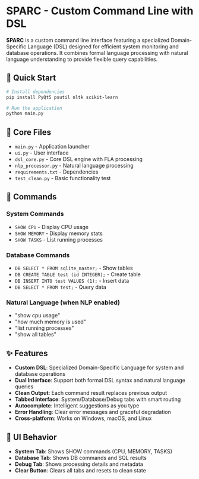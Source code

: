 # SPARC - Custom Command Line with DSL

**SPARC** is a custom command line interface featuring a specialized Domain-Specific Language (DSL) designed for efficient system monitoring and database operations. It combines formal language processing with natural language understanding to provide flexible query capabilities.

## 🚀 Quick Start

```bash
# Install dependencies
pip install PyQt5 psutil nltk scikit-learn

# Run the application
python main.py
```

## 📁 Core Files

- `main.py` - Application launcher
- `ui.py` - User interface 
- `dsl_core.py` - Core DSL engine with FLA processing
- `nlp_processor.py` - Natural language processing
- `requirements.txt` - Dependencies
- `test_clean.py` - Basic functionality test

## 🎯 Commands

### System Commands
- `SHOW CPU` - Display CPU usage
- `SHOW MEMORY` - Display memory stats  
- `SHOW TASKS` - List running processes

### Database Commands
- `DB SELECT * FROM sqlite_master;` - Show tables
- `DB CREATE TABLE test (id INTEGER);` - Create table
- `DB INSERT INTO test VALUES (1);` - Insert data
- `DB SELECT * FROM test;` - Query data

### Natural Language (when NLP enabled)
- "show cpu usage"
- "how much memory is used"
- "list running processes"
- "show all tables"

## ✨ Features

- **Custom DSL**: Specialized Domain-Specific Language for system and database operations
- **Dual Interface**: Support both formal DSL syntax and natural language queries
- **Clean Output**: Each command result replaces previous output
- **Tabbed Interface**: System/Database/Debug tabs with smart routing
- **Autocomplete**: Intelligent suggestions as you type
- **Error Handling**: Clear error messages and graceful degradation
- **Cross-platform**: Works on Windows, macOS, and Linux

## 🔧 UI Behavior

- **System Tab**: Shows SHOW commands (CPU, MEMORY, TASKS)
- **Database Tab**: Shows DB commands and SQL results
- **Debug Tab**: Shows processing details and metadata
- **Clear Button**: Clears all tabs and resets to clean state